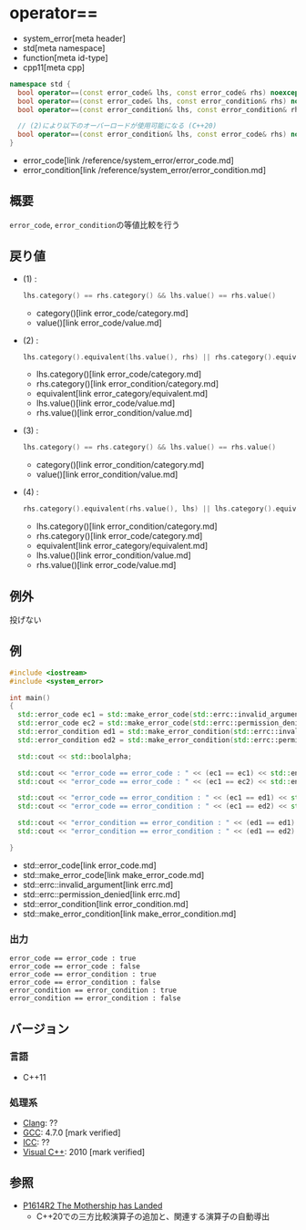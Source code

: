 # operator==
* system_error[meta header]
* std[meta namespace]
* function[meta id-type]
* cpp11[meta cpp]

```cpp
namespace std {
  bool operator==(const error_code& lhs, const error_code& rhs) noexcept;           // (1) C++11
  bool operator==(const error_code& lhs, const error_condition& rhs) noexcept;      // (2) C++11
  bool operator==(const error_condition& lhs, const error_condition& rhs) noexcept; // (3) C++11

  // (2)により以下のオーバーロードが使用可能になる (C++20)
  bool operator==(const error_condition& lhs, const error_code& rhs) noexcept;      // (4) C++11
}
```
* error_code[link /reference/system_error/error_code.md]
* error_condition[link /reference/system_error/error_condition.md]

## 概要
`error_code`, `error_condition`の等値比較を行う


## 戻り値
- (1) :
    ```cpp
    lhs.category() == rhs.category() && lhs.value() == rhs.value()
    ```
    * category()[link error_code/category.md]
    * value()[link error_code/value.md]


- (2) :
    ```cpp
    lhs.category().equivalent(lhs.value(), rhs) || rhs.category().equivalent(lhs, rhs.value())
    ```
    * lhs.category()[link error_code/category.md]
    * rhs.category()[link error_condition/category.md]
    * equivalent[link error_category/equivalent.md]
    * lhs.value()[link error_code/value.md]
    * rhs.value()[link error_condition/value.md]

- (3) :
    ```cpp
    lhs.category() == rhs.category() && lhs.value() == rhs.value()
    ```
    * category()[link error_condition/category.md]
    * value()[link error_condition/value.md]


- (4) :
    ```cpp
    rhs.category().equivalent(rhs.value(), lhs) || lhs.category().equivalent(rhs, lhs.value())
    ```
    * lhs.category()[link error_condition/category.md]
    * rhs.category()[link error_code/category.md]
    * equivalent[link error_category/equivalent.md]
    * lhs.value()[link error_condition/value.md]
    * rhs.value()[link error_code/value.md]


## 例外
投げない


## 例
```cpp example
#include <iostream>
#include <system_error>

int main()
{
  std::error_code ec1 = std::make_error_code(std::errc::invalid_argument);
  std::error_code ec2 = std::make_error_code(std::errc::permission_denied);
  std::error_condition ed1 = std::make_error_condition(std::errc::invalid_argument);
  std::error_condition ed2 = std::make_error_condition(std::errc::permission_denied);

  std::cout << std::boolalpha;

  std::cout << "error_code == error_code : " << (ec1 == ec1) << std::endl;
  std::cout << "error_code == error_code : " << (ec1 == ec2) << std::endl;

  std::cout << "error_code == error_condition : " << (ec1 == ed1) << std::endl;
  std::cout << "error_code == error_condition : " << (ec1 == ed2) << std::endl;

  std::cout << "error_condition == error_condition : " << (ed1 == ed1) << std::endl;
  std::cout << "error_condition == error_condition : " << (ed1 == ed2) << std::endl;

}
```
* std::error_code[link error_code.md]
* std::make_error_code[link make_error_code.md]
* std::errc::invalid_argument[link errc.md]
* std::errc::permission_denied[link errc.md]
* std::error_condition[link error_condition.md]
* std::make_error_condition[link make_error_condition.md]

### 出力
```
error_code == error_code : true
error_code == error_code : false
error_code == error_condition : true
error_code == error_condition : false
error_condition == error_condition : true
error_condition == error_condition : false
```

## バージョン
### 言語
- C++11

### 処理系
- [Clang](/implementation.md#clang): ??
- [GCC](/implementation.md#gcc): 4.7.0 [mark verified]
- [ICC](/implementation.md#icc): ??
- [Visual C++](/implementation.md#visual_cpp): 2010 [mark verified]


## 参照
- [P1614R2 The Mothership has Landed](https://www.open-std.org/jtc1/sc22/wg21/docs/papers/2019/p1614r2.html)
    - C++20での三方比較演算子の追加と、関連する演算子の自動導出
